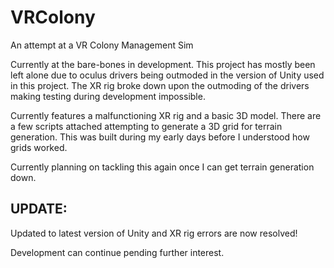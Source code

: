 # VRColony

An attempt at a VR Colony Management Sim

Currently at the bare-bones in development. This project has mostly been left alone due to oculus drivers being outmoded in the version of Unity used in this project. The XR rig broke down upon the outmoding of the drivers making testing during development impossible.

Currently features a malfunctioning XR rig and a basic 3D model. There are a few scripts attached attempting to generate a 3D grid for terrain generation. This was built during my early days before I understood how grids worked.

Currently planning on tackling this again once I can get terrain generation down.

## UPDATE:

Updated to latest version of Unity and XR rig errors are now resolved!

Development can continue pending further interest.
